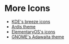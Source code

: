 # More Icons

 * [KDE's breeze icons](https://github.com/KDE/breeze-icons)
 * [Ardis theme](https://github.com/Nitrux/ardis-icon-theme)
 * [ElementaryOS's icons](https://github.com/elementary/icons)
 * [GNOME's Adawaita theme](https://github.com/GNOME/adwaita-icon-theme)